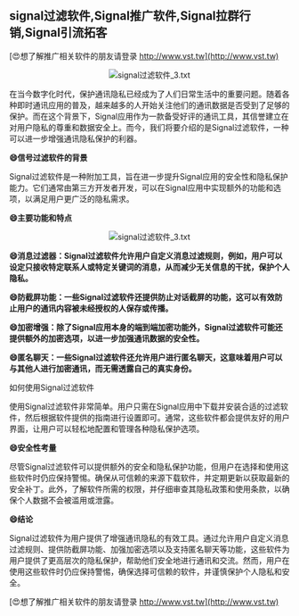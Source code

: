 ## **signal过滤软件,Signal推广软件,Signal拉群行销,Signal引流拓客**

[😍想了解推广相关软件的朋友请登录 http://www.vst.tw](http://www.vst.tw)

 <center><img src="https://vst.tw/MP4/tuiguang/png/1.png" alt="signal过滤软件_3.txt"></center>

在当今数字化时代，保护通讯隐私已经成为了人们日常生活中的重要问题。随着各种即时通讯应用的普及，越来越多的人开始关注他们的通讯数据是否受到了足够的保护。而在这个背景下，Signal应用作为一款备受好评的通讯工具，其信誉建立在对用户隐私的尊重和数据安全上。而今，我们将要介绍的是Signal过滤软件，一种可以进一步增强通讯隐私保护的利器。

**😄信号过滤软件的背景**

Signal过滤软件是一种附加工具，旨在进一步提升Signal应用的安全性和隐私保护能力。它们通常由第三方开发者开发，可以在Signal应用中实现额外的功能和选项，以满足用户更广泛的隐私需求。

**😄主要功能和特点**

 <center><img src="https://vst.tw/MP4/tuiguang/png/6.png" alt="signal过滤软件_3.txt"></center>

**😄消息过滤器：Signal过滤软件允许用户自定义消息过滤规则，例如，用户可以设定只接收特定联系人或特定关键词的消息，从而减少无关信息的干扰，保护个人隐私。**

**😄防截屏功能：一些Signal过滤软件还提供防止对话截屏的功能，这可以有效防止用户的通讯内容被未经授权的人保存或传播。**

**😄加密增强：除了Signal应用本身的端到端加密功能外，Signal过滤软件可能还提供额外的加密选项，以进一步加强通讯数据的安全性。**

**😄匿名聊天：一些Signal过滤软件还允许用户进行匿名聊天，这意味着用户可以与其他人进行加密通讯，而无需透露自己的真实身份。**

如何使用Signal过滤软件

使用Signal过滤软件非常简单。用户只需在Signal应用中下载并安装合适的过滤软件，然后根据软件提供的指南进行设置即可。通常，这些软件都会提供友好的用户界面，让用户可以轻松地配置和管理各种隐私保护选项。

**😄安全性考量**

尽管Signal过滤软件可以提供额外的安全和隐私保护功能，但用户在选择和使用这些软件时仍应保持警惕。确保从可信赖的来源下载软件，并定期更新以获取最新的安全补丁。此外，了解软件所需的权限，并仔细审查其隐私政策和使用条款，以确保个人数据不会被滥用或泄露。

**😄结论**

Signal过滤软件为用户提供了增强通讯隐私的有效工具。通过允许用户自定义消息过滤规则、提供防截屏功能、加强加密选项以及支持匿名聊天等功能，这些软件为用户提供了更高层次的隐私保护，帮助他们安全地进行通讯和交流。然而，用户在使用这些软件时仍应保持警惕，确保选择可信赖的软件，并谨慎保护个人隐私和安全。

[😍想了解推广相关软件的朋友请登录 http://www.vst.tw](http://www.vst.tw)



